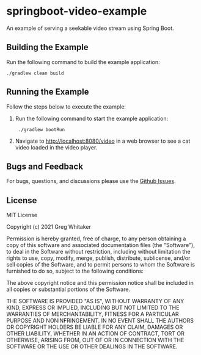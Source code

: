 # springboot-video-example
An example of serving a seekable video stream using Spring Boot.

## Building the Example
Run the following command to build the example application:

    ./gradlew clean build
    
## Running the Example
Follow the steps below to execute the example:

1. Run the following command to start the example application:

        ./gradlew bootRun
        
2. Navigate to [http://localhost:8080/video](http://localhost:8080/video) in a web browser to see a cat video loaded in the video player.
        
## Bugs and Feedback
For bugs, questions, and discussions please use the [Github Issues](https://github.com/gregwhitaker/springboot-video-example/issues).

## License
MIT License

Copyright (c) 2021 Greg Whitaker

Permission is hereby granted, free of charge, to any person obtaining a copy
of this software and associated documentation files (the "Software"), to deal
in the Software without restriction, including without limitation the rights
to use, copy, modify, merge, publish, distribute, sublicense, and/or sell
copies of the Software, and to permit persons to whom the Software is
furnished to do so, subject to the following conditions:

The above copyright notice and this permission notice shall be included in all
copies or substantial portions of the Software.

THE SOFTWARE IS PROVIDED "AS IS", WITHOUT WARRANTY OF ANY KIND, EXPRESS OR
IMPLIED, INCLUDING BUT NOT LIMITED TO THE WARRANTIES OF MERCHANTABILITY,
FITNESS FOR A PARTICULAR PURPOSE AND NONINFRINGEMENT. IN NO EVENT SHALL THE
AUTHORS OR COPYRIGHT HOLDERS BE LIABLE FOR ANY CLAIM, DAMAGES OR OTHER
LIABILITY, WHETHER IN AN ACTION OF CONTRACT, TORT OR OTHERWISE, ARISING FROM,
OUT OF OR IN CONNECTION WITH THE SOFTWARE OR THE USE OR OTHER DEALINGS IN THE
SOFTWARE.
